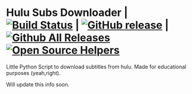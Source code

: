 # Hulu Subs Downloader | [![Build Status](https://travis-ci.org/Xonshiz/Hulu-Subs-Downloader.svg?branch=master)](https://travis-ci.org/Xonshiz/Hulu-Subs-Downloader) | [![GitHub release](https://img.shields.io/github/release/xonshiz/Hulu-Subs-Downloader.svg?style=flat-square)](https://github.com/xonshiz/Hulu-Subs-Downloader/releases/latest) | [![Github All Releases](https://img.shields.io/github/downloads/xonshiz/Hulu-Subs-Downloader/total.svg?style=flat-square)](https://github.com/xonshiz/Hulu-Subs-Downloader/releases) [![Open Source Helpers](https://www.codetriage.com/xonshiz/hulu-subs-downloader/badges/users.svg)](https://www.codetriage.com/xonshiz/hulu-subs-downloader)
Little Python Script to download subtitles from hulu. Made for educational purposes (yeah,right).

Will update this info soon.
